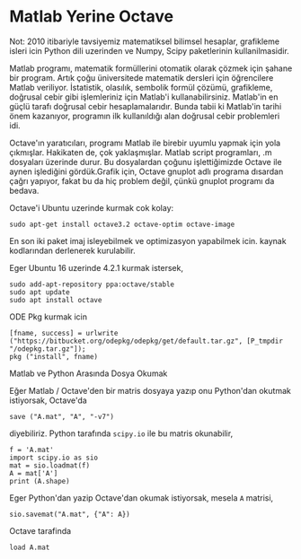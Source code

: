 # Matlab Yerine Octave

Not: 2010 itibariyle tavsiyemiz matematiksel bilimsel hesaplar,
grafikleme isleri icin Python dili uzerinden ve Numpy, Scipy
paketlerinin kullanilmasidir.

Matlab programı, matematik formüllerini otomatik olarak çözmek için
şahane bir program. Artık çoğu üniversitede matematik dersleri için
öğrencilere Matlab veriliyor. İstatistik, olasılık, sembolik formül
çözümü, grafikleme, doğrusal cebir gibi işlemleriniz için Matlab'i
kullanabilirsiniz. Matlab'in en güçlü tarafı doğrusal cebir
hesaplamalarıdır. Bunda tabii ki Matlab'in tarihi önem kazanıyor,
programın ilk kullanıldığı alan doğrusal cebir problemleri idi.

Octave'ın yaratıcıları, programı Matlab ile birebir uyumlu yapmak için
yola çıkmışlar. Hakikaten de, çok yaklaşmışlar. Matlab script
programları, .m dosyaları üzerinde durur. Bu dosyalardan çoğunu
işlettiğimizde Octave ile aynen işlediğini gördük.Grafik için, Octave
gnuplot adlı programa dısardan çağrı yapıyor, fakat bu da hiç problem
değil, çünkü gnuplot programı da bedava.  

Octave'i Ubuntu uzerinde kurmak cok kolay: 

```
sudo apt-get install octave3.2 octave-optim octave-image
```

En son iki paket imaj isleyebilmek ve optimizasyon yapabilmek
icin. kaynak kodlarından derlenerek kurulabilir. 

Eger Ubuntu 16 uzerinde 4.2.1 kurmak istersek,

```
sudo add-apt-repository ppa:octave/stable
sudo apt update
sudo apt install octave
```

ODE Pkg kurmak icin

```
[fname, success] = urlwrite ("https://bitbucket.org/odepkg/odepkg/get/default.tar.gz", [P_tmpdir "/odepkg.tar.gz"]);
pkg ("install", fname)
```

Matlab ve Python Arasında Dosya Okumak

Eğer Matlab / Octave'den bir matris dosyaya yazıp onu Python'dan
okutmak istiyorsak, Octave'da

```
save ("A.mat", "A", "-v7")
```

diyebiliriz. Python tarafında `scipy.io` ile bu matris okunabilir,

```
f = 'A.mat'
import scipy.io as sio
mat = sio.loadmat(f)
A = mat['A']
print (A.shape)
```

Eger Python'dan yazip Octave'dan okumak istiyorsak, mesela `A` matrisi,

```
sio.savemat("A.mat", {"A": A})
```

Octave tarafinda

```
load A.mat
```

